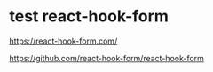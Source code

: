 # test react-hook-form

https://react-hook-form.com/

https://github.com/react-hook-form/react-hook-form

